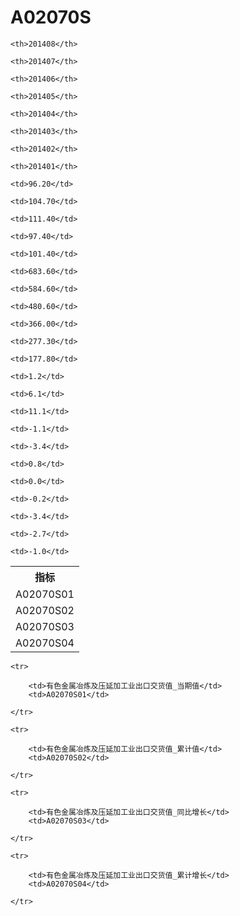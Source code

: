 A02070S
======


<table>

<tr>
    <th>指标</th>
    
    <th>201408</th>
    
    <th>201407</th>
    
    <th>201406</th>
    
    <th>201405</th>
    
    <th>201404</th>
    
    <th>201403</th>
    
    <th>201402</th>
    
    <th>201401</th>
    
</tr>


<tr>
    <td>A02070S01</td>
    
    <td>96.20</td>
    
    <td>104.70</td>
    
    <td>111.40</td>
    
    <td>97.40</td>
    
    <td>101.40</td>
    

</tr>

<tr>
    <td>A02070S02</td>
    
    <td>683.60</td>
    
    <td>584.60</td>
    
    <td>480.60</td>
    
    <td>366.00</td>
    
    <td>277.30</td>
    
    <td>177.80</td>
    

</tr>

<tr>
    <td>A02070S03</td>
    
    <td>1.2</td>
    
    <td>6.1</td>
    
    <td>11.1</td>
    
    <td>-1.1</td>
    
    <td>-3.4</td>
    

</tr>

<tr>
    <td>A02070S04</td>
    
    <td>0.8</td>
    
    <td>0.0</td>
    
    <td>-0.2</td>
    
    <td>-3.4</td>
    
    <td>-2.7</td>
    
    <td>-1.0</td>
    

</tr>


</table>

<table>
    
    <tr>

        <td>有色金属冶炼及压延加工业出口交货值_当期值</td>
        <td>A02070S01</td>

    </tr>
    
    <tr>

        <td>有色金属冶炼及压延加工业出口交货值_累计值</td>
        <td>A02070S02</td>

    </tr>
    
    <tr>

        <td>有色金属冶炼及压延加工业出口交货值_同比增长</td>
        <td>A02070S03</td>

    </tr>
    
    <tr>

        <td>有色金属冶炼及压延加工业出口交货值_累计增长</td>
        <td>A02070S04</td>

    </tr>
    
</table>